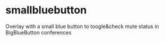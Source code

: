 # smallbluebutton
Overlay with a small blue button to toogle&amp;check mute status in BigBlueButton conferences
